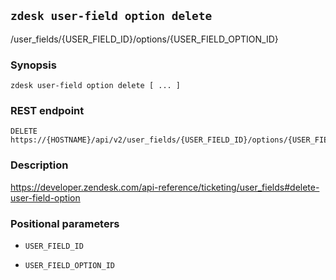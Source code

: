 ## `zdesk user-field option delete`

/user_fields/{USER_FIELD_ID}/options/{USER_FIELD_OPTION_ID}

### Synopsis

    zdesk user-field option delete [ ... ]

### REST endpoint

    DELETE https://{HOSTNAME}/api/v2/user_fields/{USER_FIELD_ID}/options/{USER_FIELD_OPTION_ID}

### Description

https://developer.zendesk.com/api-reference/ticketing/user_fields#delete-user-field-option

### Positional parameters

* `USER_FIELD_ID`

* `USER_FIELD_OPTION_ID`

